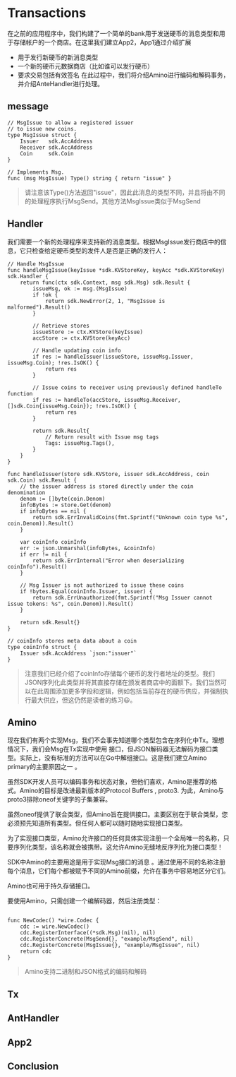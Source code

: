# Transactions

在之前的应用程序中，我们构建了一个简单的bank用于发送硬币的消息类型和用于存储帐户的一个商店。在这里我们建立App2，App1通过介绍扩展

* 用于发行新硬币的新消息类型
* 一个新的硬币元数据商店（比如谁可以发行硬币）
* 要求交易包括有效签名
  在此过程中，我们将介绍Amino进行编码和解码事务，并介绍AnteHandler进行处理。

## message

```golang
// MsgIssue to allow a registered issuer
// to issue new coins.
type MsgIssue struct {
    Issuer   sdk.AccAddress
    Receiver sdk.AccAddress
    Coin     sdk.Coin
}

// Implements Msg.
func (msg MsgIssue) Type() string { return "issue" }
```

> 请注意该Type\(\)方法返回"issue"，因此此消息的类型不同，并且将由不同的处理程序执行MsgSend。其他方法MsgIssue类似于MsgSend

## Handler

我们需要一个新的处理程序来支持新的消息类型。根据MsgIssue发行商店中的信息，它只检查给定硬币类型的发件人是否是正确的发行人：

```golang
// Handle MsgIssue
func handleMsgIssue(keyIssue *sdk.KVStoreKey, keyAcc *sdk.KVStoreKey) sdk.Handler {
    return func(ctx sdk.Context, msg sdk.Msg) sdk.Result {
        issueMsg, ok := msg.(MsgIssue)
        if !ok {
            return sdk.NewError(2, 1, "MsgIssue is malformed").Result()
        }

        // Retrieve stores
        issueStore := ctx.KVStore(keyIssue)
        accStore := ctx.KVStore(keyAcc)

        // Handle updating coin info
        if res := handleIssuer(issueStore, issueMsg.Issuer, issueMsg.Coin); !res.IsOK() {
            return res
        }

        // Issue coins to receiver using previously defined handleTo function
        if res := handleTo(accStore, issueMsg.Receiver, []sdk.Coin{issueMsg.Coin}); !res.IsOK() {
            return res
        }

        return sdk.Result{
            // Return result with Issue msg tags
            Tags: issueMsg.Tags(),
        }
    }
}

func handleIssuer(store sdk.KVStore, issuer sdk.AccAddress, coin sdk.Coin) sdk.Result {
    // the issuer address is stored directly under the coin denomination
    denom := []byte(coin.Denom)
    infoBytes := store.Get(denom)
    if infoBytes == nil {
        return sdk.ErrInvalidCoins(fmt.Sprintf("Unknown coin type %s", coin.Denom)).Result()
    }

    var coinInfo coinInfo
    err := json.Unmarshal(infoBytes, &coinInfo)
    if err != nil {
        return sdk.ErrInternal("Error when deserializing coinInfo").Result()
    }

    // Msg Issuer is not authorized to issue these coins
    if !bytes.Equal(coinInfo.Issuer, issuer) {
        return sdk.ErrUnauthorized(fmt.Sprintf("Msg Issuer cannot issue tokens: %s", coin.Denom)).Result()
    }

    return sdk.Result{}
}

// coinInfo stores meta data about a coin
type coinInfo struct {
    Issuer sdk.AccAddress `json:"issuer"`
}
```

> 注意我们已经介绍了coinInfo存储每个硬币的发行者地址的类型。我们JSON序列化此类型并将其直接存储在颁发者商店中的面额下。我们当然可以在此周围添加更多字段和逻辑，例如包括当前存在的硬币供应，并强制执行最大供应，但这仍然是读者的练习😃。



## Amino

现在我们有两个实现Msg，我们不会事先知道哪个类型包含在序列化中Tx。理想情况下，我们会Msg在Tx实现中使用 接口，但JSON解码器无法解码为接口类型。实际上，没有标准的方法可以在Go中解组接口。这是我们建立Amino primary的主要原因之一 。

虽然SDK开发人员可以编码事务和状态对象，但他们喜欢，Amino是推荐的格式。Amino的目标是改进最新版本的Protocol Buffers , proto3. 为此，Amino与proto3排除oneof关键字的子集兼容。

虽然oneof提供了联合类型，但Amino旨在提供接口。主要区别在于联合类型，您必须预先知道所有类型。但任何人都可以随时随地实现接口类型。

为了实现接口类型，Amino允许接口的任何具体实现注册一个全局唯一的名称，只要序列化类型，该名称就会被携带。这允许Amino无缝地反序列化为接口类型！

SDK中Amino的主要用途是用于实现Msg接口的消息 。通过使用不同的名称注册每个消息，它们每个都被赋予不同的Amino前缀，允许在事务中容易地区分它们。

Amino也可用于持久存储接口。

要使用Amino，只需创建一个编解码器，然后注册类型：

```golang

func NewCodec() *wire.Codec {
	cdc := wire.NewCodec()
	cdc.RegisterInterface((*sdk.Msg)(nil), nil)
	cdc.RegisterConcrete(MsgSend{}, "example/MsgSend", nil)
	cdc.RegisterConcrete(MsgIssue{}, "example/MsgIssue", nil)
	return cdc
}

```
>Amino支持二进制和JSON格式的编码和解码
## Tx

## AntHandler

## App2

## Conclusion



